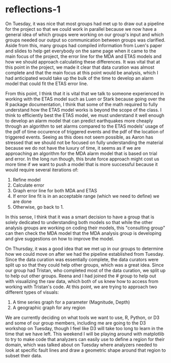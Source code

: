 reflections-1
=============

On Tuesday, it was nice that most groups had met up to draw out a pipeline for the project so that we could work
in parallel because we now have a general idea of which groups were working on our group's input and which groups
needed our output so communication between groups was clarified. Aside from this, many groups had compiled information
from Luen's paper and slides to help get everybody on the same page when it came to the main focus of the project,
the error line for the MDA and ETAS models and how we should approach calculating these differences. It was vital that
at this point in the project, we made it clear that data curation was almost complete and that the main focus at this 
point would be analysis, which I had anticipated would take up the bulk of the time to develop an alarm model that could
fit the ETAS error line.

From this point, I think that it is vital that we talk to someone experienced in working with the
ETAS model such as Luen or Stark because going over the R package documentation, I think that some of the math required 
to fully understand how the ETAS model works is beyond the scope of the class. I think to efficiently best the ETAS model,
we must understand it well enough to develop an alarm model that can predict earthquakes more cheaply through an algorithm
to set alarms compared to the ETAS models' usage of the pdf of time occurence of triggered events and the pdf of the 
location of triggered events. Seeing as this does not seem possible, as Aaron has stressed that we should not be focused
on fully understanding the material because we do not have the luxury of time, it seems as if we are approaching an
algorithm for the MDA alarm model that is based on trial and error. In the long run though, this brute force approach might
cost us more time if we want to push a model that is more successful because it would require several iterations of:

1. Refine model
2. Calculate error
3. Graph error line for both MDA and ETAS
4. If error line fit is in an acceptable range (which we need to define) we are done
5. Otherwise, go back to 1.

In this sense, I think that it was a smart decision to have a group that is solely dedicated to understanding both models
so that while the other analysis groups are working on coding their models, this "consulting group" can then check the MDA
model that the MDA analysis group is developing and give suggestions on how to improve the model.

On Thursday, it was a good idea that we met up in our groups to determine how we could move on after we had the pipeline
established from Tuesday. Since the data curation was essentially complete, the data curators were split up so that they
could help other groups, which was a great idea. Since our group had Tristan, who completed most of the data curation, we
split up to help out other groups. Reena and I had joined the # group to help out with visualizing the raw data, which both
of us knew how to access from working with Tristan's code. At this point, we are trying to approach two different types of
visuals:

1. A time series graph for a parameter (Magnitude, Depth)
2. A geographic graph for any region

We are currently deciding on what tools we want to use, R, Python, or D3 and some of our group members, including me are
going to the D3 workshop on Tuesday, though I feel like D3 will take too long to learn in the time that we have left. This
weekend I will be playing around with matplotlib to try to make code that analyzers can easily use to define a region for
their domain, which was talked about on Tuesday where analyzers needed to look at specific fault lines and draw a geometric
shape around that region to subset their data.
